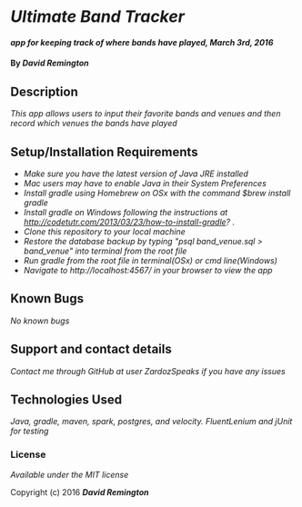# _Ultimate Band Tracker_

#### _app for keeping track of where bands have played, March 3rd, 2016_

#### By _**David Remington**_

## Description

_This app allows users to input their favorite bands and venues and then record which venues the bands have played_

## Setup/Installation Requirements

* _Make sure you have the latest version of Java JRE installed_
* _Mac users may have to enable Java in their System Preferences_
* _Install gradle using Homebrew on OSx with the command $brew install gradle_
* _Install gradle on Windows following the instructions at http://codetutr.com/2013/03/23/how-to-install-gradle? ._
* _Clone this repository to your local machine_
* _Restore the database backup by typing "psql band_venue.sql > band_venue" into terminal from the root file_
* _Run gradle from the root file in terminal(OSx) or cmd line(Windows)_
* _Navigate to http://localhost:4567/ in your browser to view the app_

## Known Bugs

_No known bugs_

## Support and contact details

_Contact me through GitHub at user ZardozSpeaks if you have any issues_

## Technologies Used

_Java, gradle, maven, spark, postgres, and velocity. FluentLenium and jUnit for testing_

### License

*Available under the MIT license*

Copyright (c) 2016 **_David Remington_**
